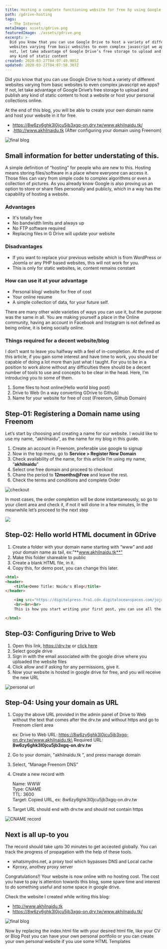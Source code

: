 ```yaml
---
title: Hosting a complete functioning website for free by using Google Drive
path: /gdrive-hosting
tags:
  - The Internet
metaImage: assets/gdrive.png
featuredImage: ./assets/gdrive.png
excerpt: >-
  Did you know that you can use Google Drive to host a variety of different
  websites varying from basic websites to even complex javascript we apps? If
  not, let take advantage of Google Drive’s free storage to upload and publish
  any kind of static content 
created: 2020-03-27T04:07:49.985Z
updated: 2020-03-27T04:07:50.307Z
---
```

<!--StartFragment-->

Did you know that you can use Google Drive to host a variety of different websites varying from basic websites to even complex javascript we apps? If not, let take advantage of Google Drive’s free storage to upload and publish any kind of static content to host a website or host your personal collections online.

At the end of this blog, you will be able to create your own domain name and host your website in it for free.

* <https://8w6zy6ghk3l0jcu5jb3xgq-on.drv.tw/www.akhilnaidu.tk/>
* .<http://www.akhilnaidu.tk> (After configuring your domain using Freenom)

![final blog](assets/final-blog.png "final blog")

## Small information for better understating of this.

A simple definition of “hosting” for people who are new to this. Hosting means storing files/software in a place where everyone can access it. Those files can vary from simple code to complex algorithms or even a collection of pictures. As you already know Google is also proving us an option to store or share files personally and publicly, which in a way has the capability of hosting a website.

### Advantages

* It's totally free
* No bandwidth limits and always up
* No FTP software required
* Replacing files in G Drive will update your website

### Disadvantages

* If you want to replace your previous website which is from WordPress or Joomla or any PHP based websites, this will not work for you.
* This is only for static websites, ie, content remains constant

### How can use it at your advantage

* Personal blog/ website for free of cost
* Your online resume
* A simple collection of data, for your future self.

There are many other wide varieties of ways you can use it, but the purpose was the same in all. You are making yourself a place in the Online community, having an account in Facebook and Instagram is not defined as being online, it is being socially online.

### Things required for a decent website/blog

I don’t want to leave you halfway with a feel of in-completion. At the end of this article, if you gain some interest and have time to work, you should be capable of doing a lot more than just what I taught. For you to be in a position to work alone without any difficulties there should be a decent number of tools to use and concepts to be clear in the head. Here, I’m introducing you to some of them.

1. Some files to host online(Hello world blog post)
2. Drive to Web (In a way converting GDrive to Github)
3. Name for your website for free of cost (Freenom, Github Domain)

## Step-01: Registering a Domain name using Freenom

Let’s start by choosing and creating a name for our website. I would like to use my name, "akhilnaidu", as the name for my blog in this guide.

1. Create an account in Freenom, preferable use google to signup
2. Now in the top menu, go to **Service > Register New Domain**
3. Check availability of the name, for this article I’m using my name, “**akhilnaidu**”
4. Select one free domain and proceed to checkout
5. Chane the period to **12months@Free** and leave the rest.
6. Check the terms and conditions and complete Order

![checkout](assets/checkout.png "checkout")

In most cases, the order completion  will be done instantaneously, so go to your client area and check it, if not it will done in a few minutes, In the meanwhile let’s proceed to the next step

![](assets/order-confirmation.png)

## Step-02: Hello world HTML document in GDrive

1. Create a folder with your domain name starting with “www” and add your domain name as tail, ex:”**www.akhilnaidu.tk**”
2. Make this folder shareable to public
3. Create a blank HTML file, in it.
4. Copy this, for demo post, you can change this later.

```html
<html>
<header>
    <title>Demo Title: Naidu's Blog</title>
</header>

    <img src="https://digitalpress.fra1.cdn.digitaloceanspaces.com/jojxukr/2019/11/logo-1.png" alt="Leewardslope Logo">
    <br><br><br>
    This is how you start writing your first post, you can use all the html features

</html>
```

## Step-03: Configuring Drive to Web

1. Open this link, <https://drv.tw> or [click here](https://drv.tw)
2. Select google drive
3. Sign in with the email associated with the google drive where you uploaded the website files
4. Click allow and if asking for any permissions, give it.
5. Now your website is hosted in google drive for free, and you will receive the new URL

![personal url](assets/new_url.png "personal url")

## Step-04: Using your domain as URL

1. Copy the above URL provided in the admin panel of Drive to Web without the text that comes after the drv.tw and without https and go to Freenom client area

   ex:  Drive to Web URL: https://8w6zy6ghk3l0jcu5jb3xgq-on.drv.tw/www.akhilnaidu.tk\
   Required URL: **8w6zy6ghk3l0jcu5jb3xgq-on.drv.tw**
2. Go to your domain, "akhilnaidu.tk ", and press manage domain
3. Select, “Manage Freenom DNS”
4. Create a new record with 

   Name: WWW\
   Type: CNAME\
   TTL: 3600\
   Target: Copied URL, ex: 8w6zy6ghk3l0jcu5jb3xgq-on.drv.tw
5. Target URL should end with drv.tw and should not contain https

![CNAME record](assets/cname-record.png "CNAME record")

## Next is all up-to you

The record should take upto 30 minutes to get acceoted globally. You can track the progress of propagation with the help of these tools.

* whatsmydns.net, a proxy tool which bypasses DNS and Local cache
* Kproxy, anothey proxy server

Congratulations!! Your website is now online with no hosting cost. The cost you have to pay is attention towards this blog, some spare time and interest to do something useful and some space in google drive.

Check the website I created while writing this blog: 

* <http://www.akhilnaidu.tk>
* <https://8w6zy6ghk3l0jcu5jb3xgq-on.drv.tw/www.akhilnaidu.tk/>

![final blog](assets/final-blog.png "final blog")

Now by replacing the index.html file with your desired html file, like your CV or Blog Post you can have your own personal portfolio or you can create your own personal website if you use some HTML Templates

<!--EndFragment-->